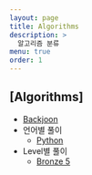 ```yaml
---
layout: page
title: Algorithms
description: >
  알고리즘 분류
menu: true
order: 1
---
```


## [Algorithms]

* [Backjoon](/category/beakjoon/)
* 언어별 풀이
  * [Python](/tag/python/)
* Level별 풀이
  * [Bronze 5](/tag/B5/)
  